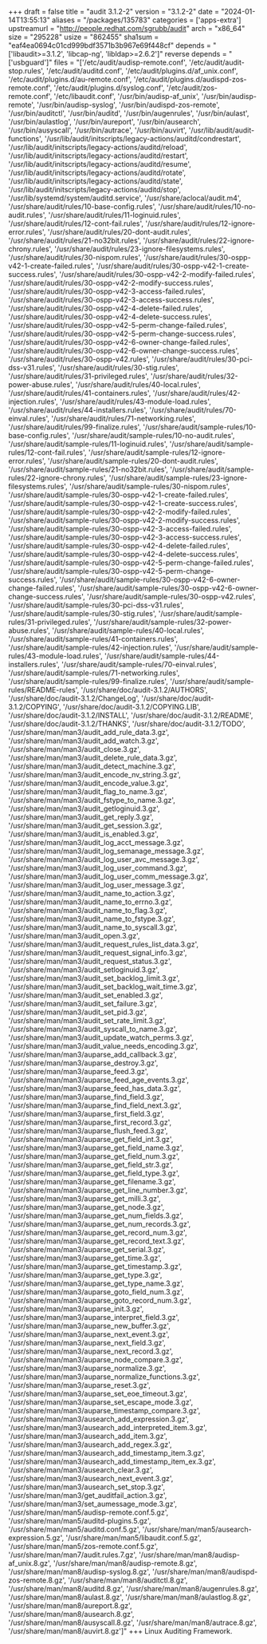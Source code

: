 +++
draft = false
title = "audit 3.1.2-2"
version = "3.1.2-2"
date = "2024-01-14T13:55:13"
aliases = "/packages/135783"
categories = ['apps-extra']
upstreamurl = "http://people.redhat.com/sgrubb/audit"
arch = "x86_64"
size = "295228"
usize = "862455"
sha1sum = "eaf4ea0694c01cd999bdf3571b3b967e69f448cf"
depends = "['libaudit>=3.1.2', 'libcap-ng', 'libldap>=2.6.2']"
reverse depends = "['usbguard']"
files = "['/etc/audit/audisp-remote.conf', '/etc/audit/audit-stop.rules', '/etc/audit/auditd.conf', '/etc/audit/plugins.d/af_unix.conf', '/etc/audit/plugins.d/au-remote.conf', '/etc/audit/plugins.d/audispd-zos-remote.conf', '/etc/audit/plugins.d/syslog.conf', '/etc/audit/zos-remote.conf', '/etc/libaudit.conf', '/usr/bin/audisp-af_unix', '/usr/bin/audisp-remote', '/usr/bin/audisp-syslog', '/usr/bin/audispd-zos-remote', '/usr/bin/auditctl', '/usr/bin/auditd', '/usr/bin/augenrules', '/usr/bin/aulast', '/usr/bin/aulastlog', '/usr/bin/aureport', '/usr/bin/ausearch', '/usr/bin/ausyscall', '/usr/bin/autrace', '/usr/bin/auvirt', '/usr/lib/audit/audit-functions', '/usr/lib/audit/initscripts/legacy-actions/auditd/condrestart', '/usr/lib/audit/initscripts/legacy-actions/auditd/reload', '/usr/lib/audit/initscripts/legacy-actions/auditd/restart', '/usr/lib/audit/initscripts/legacy-actions/auditd/resume', '/usr/lib/audit/initscripts/legacy-actions/auditd/rotate', '/usr/lib/audit/initscripts/legacy-actions/auditd/state', '/usr/lib/audit/initscripts/legacy-actions/auditd/stop', '/usr/lib/systemd/system/auditd.service', '/usr/share/aclocal/audit.m4', '/usr/share/audit/rules/10-base-config.rules', '/usr/share/audit/rules/10-no-audit.rules', '/usr/share/audit/rules/11-loginuid.rules', '/usr/share/audit/rules/12-cont-fail.rules', '/usr/share/audit/rules/12-ignore-error.rules', '/usr/share/audit/rules/20-dont-audit.rules', '/usr/share/audit/rules/21-no32bit.rules', '/usr/share/audit/rules/22-ignore-chrony.rules', '/usr/share/audit/rules/23-ignore-filesystems.rules', '/usr/share/audit/rules/30-nispom.rules', '/usr/share/audit/rules/30-ospp-v42-1-create-failed.rules', '/usr/share/audit/rules/30-ospp-v42-1-create-success.rules', '/usr/share/audit/rules/30-ospp-v42-2-modify-failed.rules', '/usr/share/audit/rules/30-ospp-v42-2-modify-success.rules', '/usr/share/audit/rules/30-ospp-v42-3-access-failed.rules', '/usr/share/audit/rules/30-ospp-v42-3-access-success.rules', '/usr/share/audit/rules/30-ospp-v42-4-delete-failed.rules', '/usr/share/audit/rules/30-ospp-v42-4-delete-success.rules', '/usr/share/audit/rules/30-ospp-v42-5-perm-change-failed.rules', '/usr/share/audit/rules/30-ospp-v42-5-perm-change-success.rules', '/usr/share/audit/rules/30-ospp-v42-6-owner-change-failed.rules', '/usr/share/audit/rules/30-ospp-v42-6-owner-change-success.rules', '/usr/share/audit/rules/30-ospp-v42.rules', '/usr/share/audit/rules/30-pci-dss-v31.rules', '/usr/share/audit/rules/30-stig.rules', '/usr/share/audit/rules/31-privileged.rules', '/usr/share/audit/rules/32-power-abuse.rules', '/usr/share/audit/rules/40-local.rules', '/usr/share/audit/rules/41-containers.rules', '/usr/share/audit/rules/42-injection.rules', '/usr/share/audit/rules/43-module-load.rules', '/usr/share/audit/rules/44-installers.rules', '/usr/share/audit/rules/70-einval.rules', '/usr/share/audit/rules/71-networking.rules', '/usr/share/audit/rules/99-finalize.rules', '/usr/share/audit/sample-rules/10-base-config.rules', '/usr/share/audit/sample-rules/10-no-audit.rules', '/usr/share/audit/sample-rules/11-loginuid.rules', '/usr/share/audit/sample-rules/12-cont-fail.rules', '/usr/share/audit/sample-rules/12-ignore-error.rules', '/usr/share/audit/sample-rules/20-dont-audit.rules', '/usr/share/audit/sample-rules/21-no32bit.rules', '/usr/share/audit/sample-rules/22-ignore-chrony.rules', '/usr/share/audit/sample-rules/23-ignore-filesystems.rules', '/usr/share/audit/sample-rules/30-nispom.rules', '/usr/share/audit/sample-rules/30-ospp-v42-1-create-failed.rules', '/usr/share/audit/sample-rules/30-ospp-v42-1-create-success.rules', '/usr/share/audit/sample-rules/30-ospp-v42-2-modify-failed.rules', '/usr/share/audit/sample-rules/30-ospp-v42-2-modify-success.rules', '/usr/share/audit/sample-rules/30-ospp-v42-3-access-failed.rules', '/usr/share/audit/sample-rules/30-ospp-v42-3-access-success.rules', '/usr/share/audit/sample-rules/30-ospp-v42-4-delete-failed.rules', '/usr/share/audit/sample-rules/30-ospp-v42-4-delete-success.rules', '/usr/share/audit/sample-rules/30-ospp-v42-5-perm-change-failed.rules', '/usr/share/audit/sample-rules/30-ospp-v42-5-perm-change-success.rules', '/usr/share/audit/sample-rules/30-ospp-v42-6-owner-change-failed.rules', '/usr/share/audit/sample-rules/30-ospp-v42-6-owner-change-success.rules', '/usr/share/audit/sample-rules/30-ospp-v42.rules', '/usr/share/audit/sample-rules/30-pci-dss-v31.rules', '/usr/share/audit/sample-rules/30-stig.rules', '/usr/share/audit/sample-rules/31-privileged.rules', '/usr/share/audit/sample-rules/32-power-abuse.rules', '/usr/share/audit/sample-rules/40-local.rules', '/usr/share/audit/sample-rules/41-containers.rules', '/usr/share/audit/sample-rules/42-injection.rules', '/usr/share/audit/sample-rules/43-module-load.rules', '/usr/share/audit/sample-rules/44-installers.rules', '/usr/share/audit/sample-rules/70-einval.rules', '/usr/share/audit/sample-rules/71-networking.rules', '/usr/share/audit/sample-rules/99-finalize.rules', '/usr/share/audit/sample-rules/README-rules', '/usr/share/doc/audit-3.1.2/AUTHORS', '/usr/share/doc/audit-3.1.2/ChangeLog', '/usr/share/doc/audit-3.1.2/COPYING', '/usr/share/doc/audit-3.1.2/COPYING.LIB', '/usr/share/doc/audit-3.1.2/INSTALL', '/usr/share/doc/audit-3.1.2/README', '/usr/share/doc/audit-3.1.2/THANKS', '/usr/share/doc/audit-3.1.2/TODO', '/usr/share/man/man3/audit_add_rule_data.3.gz', '/usr/share/man/man3/audit_add_watch.3.gz', '/usr/share/man/man3/audit_close.3.gz', '/usr/share/man/man3/audit_delete_rule_data.3.gz', '/usr/share/man/man3/audit_detect_machine.3.gz', '/usr/share/man/man3/audit_encode_nv_string.3.gz', '/usr/share/man/man3/audit_encode_value.3.gz', '/usr/share/man/man3/audit_flag_to_name.3.gz', '/usr/share/man/man3/audit_fstype_to_name.3.gz', '/usr/share/man/man3/audit_getloginuid.3.gz', '/usr/share/man/man3/audit_get_reply.3.gz', '/usr/share/man/man3/audit_get_session.3.gz', '/usr/share/man/man3/audit_is_enabled.3.gz', '/usr/share/man/man3/audit_log_acct_message.3.gz', '/usr/share/man/man3/audit_log_semanage_message.3.gz', '/usr/share/man/man3/audit_log_user_avc_message.3.gz', '/usr/share/man/man3/audit_log_user_command.3.gz', '/usr/share/man/man3/audit_log_user_comm_message.3.gz', '/usr/share/man/man3/audit_log_user_message.3.gz', '/usr/share/man/man3/audit_name_to_action.3.gz', '/usr/share/man/man3/audit_name_to_errno.3.gz', '/usr/share/man/man3/audit_name_to_flag.3.gz', '/usr/share/man/man3/audit_name_to_fstype.3.gz', '/usr/share/man/man3/audit_name_to_syscall.3.gz', '/usr/share/man/man3/audit_open.3.gz', '/usr/share/man/man3/audit_request_rules_list_data.3.gz', '/usr/share/man/man3/audit_request_signal_info.3.gz', '/usr/share/man/man3/audit_request_status.3.gz', '/usr/share/man/man3/audit_setloginuid.3.gz', '/usr/share/man/man3/audit_set_backlog_limit.3.gz', '/usr/share/man/man3/audit_set_backlog_wait_time.3.gz', '/usr/share/man/man3/audit_set_enabled.3.gz', '/usr/share/man/man3/audit_set_failure.3.gz', '/usr/share/man/man3/audit_set_pid.3.gz', '/usr/share/man/man3/audit_set_rate_limit.3.gz', '/usr/share/man/man3/audit_syscall_to_name.3.gz', '/usr/share/man/man3/audit_update_watch_perms.3.gz', '/usr/share/man/man3/audit_value_needs_encoding.3.gz', '/usr/share/man/man3/auparse_add_callback.3.gz', '/usr/share/man/man3/auparse_destroy.3.gz', '/usr/share/man/man3/auparse_feed.3.gz', '/usr/share/man/man3/auparse_feed_age_events.3.gz', '/usr/share/man/man3/auparse_feed_has_data.3.gz', '/usr/share/man/man3/auparse_find_field.3.gz', '/usr/share/man/man3/auparse_find_field_next.3.gz', '/usr/share/man/man3/auparse_first_field.3.gz', '/usr/share/man/man3/auparse_first_record.3.gz', '/usr/share/man/man3/auparse_flush_feed.3.gz', '/usr/share/man/man3/auparse_get_field_int.3.gz', '/usr/share/man/man3/auparse_get_field_name.3.gz', '/usr/share/man/man3/auparse_get_field_num.3.gz', '/usr/share/man/man3/auparse_get_field_str.3.gz', '/usr/share/man/man3/auparse_get_field_type.3.gz', '/usr/share/man/man3/auparse_get_filename.3.gz', '/usr/share/man/man3/auparse_get_line_number.3.gz', '/usr/share/man/man3/auparse_get_milli.3.gz', '/usr/share/man/man3/auparse_get_node.3.gz', '/usr/share/man/man3/auparse_get_num_fields.3.gz', '/usr/share/man/man3/auparse_get_num_records.3.gz', '/usr/share/man/man3/auparse_get_record_num.3.gz', '/usr/share/man/man3/auparse_get_record_text.3.gz', '/usr/share/man/man3/auparse_get_serial.3.gz', '/usr/share/man/man3/auparse_get_time.3.gz', '/usr/share/man/man3/auparse_get_timestamp.3.gz', '/usr/share/man/man3/auparse_get_type.3.gz', '/usr/share/man/man3/auparse_get_type_name.3.gz', '/usr/share/man/man3/auparse_goto_field_num.3.gz', '/usr/share/man/man3/auparse_goto_record_num.3.gz', '/usr/share/man/man3/auparse_init.3.gz', '/usr/share/man/man3/auparse_interpret_field.3.gz', '/usr/share/man/man3/auparse_new_buffer.3.gz', '/usr/share/man/man3/auparse_next_event.3.gz', '/usr/share/man/man3/auparse_next_field.3.gz', '/usr/share/man/man3/auparse_next_record.3.gz', '/usr/share/man/man3/auparse_node_compare.3.gz', '/usr/share/man/man3/auparse_normalize.3.gz', '/usr/share/man/man3/auparse_normalize_functions.3.gz', '/usr/share/man/man3/auparse_reset.3.gz', '/usr/share/man/man3/auparse_set_eoe_timeout.3.gz', '/usr/share/man/man3/auparse_set_escape_mode.3.gz', '/usr/share/man/man3/auparse_timestamp_compare.3.gz', '/usr/share/man/man3/ausearch_add_expression.3.gz', '/usr/share/man/man3/ausearch_add_interpreted_item.3.gz', '/usr/share/man/man3/ausearch_add_item.3.gz', '/usr/share/man/man3/ausearch_add_regex.3.gz', '/usr/share/man/man3/ausearch_add_timestamp_item.3.gz', '/usr/share/man/man3/ausearch_add_timestamp_item_ex.3.gz', '/usr/share/man/man3/ausearch_clear.3.gz', '/usr/share/man/man3/ausearch_next_event.3.gz', '/usr/share/man/man3/ausearch_set_stop.3.gz', '/usr/share/man/man3/get_auditfail_action.3.gz', '/usr/share/man/man3/set_aumessage_mode.3.gz', '/usr/share/man/man5/audisp-remote.conf.5.gz', '/usr/share/man/man5/auditd-plugins.5.gz', '/usr/share/man/man5/auditd.conf.5.gz', '/usr/share/man/man5/ausearch-expression.5.gz', '/usr/share/man/man5/libaudit.conf.5.gz', '/usr/share/man/man5/zos-remote.conf.5.gz', '/usr/share/man/man7/audit.rules.7.gz', '/usr/share/man/man8/audisp-af_unix.8.gz', '/usr/share/man/man8/audisp-remote.8.gz', '/usr/share/man/man8/audisp-syslog.8.gz', '/usr/share/man/man8/audispd-zos-remote.8.gz', '/usr/share/man/man8/auditctl.8.gz', '/usr/share/man/man8/auditd.8.gz', '/usr/share/man/man8/augenrules.8.gz', '/usr/share/man/man8/aulast.8.gz', '/usr/share/man/man8/aulastlog.8.gz', '/usr/share/man/man8/aureport.8.gz', '/usr/share/man/man8/ausearch.8.gz', '/usr/share/man/man8/ausyscall.8.gz', '/usr/share/man/man8/autrace.8.gz', '/usr/share/man/man8/auvirt.8.gz']"
+++
Linux Auditing Framework.